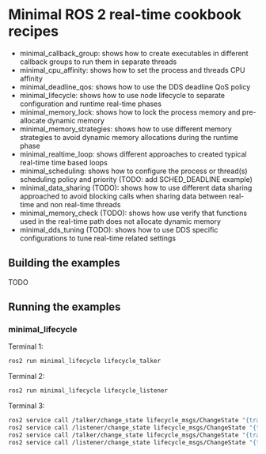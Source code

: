 # Minimal ROS 2 real-time cookbook recipes

* minimal_callback_group: shows how to create executables in different callback groups to run
 them in separate threads
* minimal_cpu_affinity: shows how to set the process and threads CPU affinity
* minimal_deadline_qos: shows how to use the DDS deadline QoS policy
* minimal_lifecycle: shows how to use node lifecycle to separate configuration and runtime
 real-time phases
* minimal_memory_lock: shows how to lock the process memory and pre-allocate dynamic memory
* minimal_memory_strategies: shows how to use different memory strategies to avoid dynamic memory
 allocations during the runtime phase
* minimal_realtime_loop: shows different approaches to created typical real-time time based loops
* minimal_scheduling: shows how to configure the process or thread(s) scheduling policy and
 priority (TODO: add SCHED_DEADLINE example)
* minimal_data_sharing (TODO): shows how to use different data sharing approached to avoid
 blocking calls when sharing data between real-time and non real-time threads 
* minimal_memory_check (TODO): shows how use verify that functions used in the real-time path
 does not allocate dynamic memory
* minimal_dds_tuning (TODO): shows how to use DDS specific configurations to tune real-time
 related settings

## Building the examples

TODO

## Running the examples

### minimal_lifecycle

Terminal 1:

```bash
ros2 run minimal_lifecycle lifecycle_talker
```

Terminal 2:

```bash
ros2 run minimal_lifecycle lifecycle_listener
```

Terminal 3:

```bash
ros2 service call /talker/change_state lifecycle_msgs/ChangeState "{transition: {id: 1}}"
ros2 service call /listener/change_state lifecycle_msgs/ChangeState "{transition: {id: 1}}"
ros2 service call /talker/change_state lifecycle_msgs/ChangeState "{transition: {id: 3}}"
ros2 service call /listener/change_state lifecycle_msgs/ChangeState "{transition: {id: 3}}"
```



